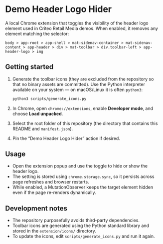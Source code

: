 # Demo Header Logo Hider

A local Chrome extension that toggles the visibility of the header logo element
used in Criteo Retail Media demos. When enabled, it removes any element matching
the selector:

```
body > app-root > app-shell > mat-sidenav-container > mat-sidenav-content > app-header > div > mat-toolbar > div.toolbar-left > app-header-logo > img
```

## Getting started

1. Generate the toolbar icons (they are excluded from the repository so that no
   binary assets are committed). Use the Python interpreter available on your
   system — on macOS/Linux it is often `python3`:

   ```bash
   python3 scripts/generate_icons.py
   ```

2. In Chrome, open `chrome://extensions`, enable **Developer mode**, and choose
   **Load unpacked**.

3. Select the root folder of this repository (the directory that contains this
   README and `manifest.json`).

4. Pin the “Demo Header Logo Hider” action if desired.

## Usage

* Open the extension popup and use the toggle to hide or show the header logo.
* The setting is stored using `chrome.storage.sync`, so it persists across page
  refreshes and browser restarts.
* While enabled, a MutationObserver keeps the target element hidden even if the
  page re-renders dynamically.

## Development notes

* The repository purposefully avoids third-party dependencies.
* Toolbar icons are generated using the Python standard library and stored in
  the `extension/icons/` directory.
* To update the icons, edit `scripts/generate_icons.py` and run it again.

